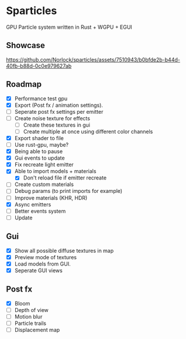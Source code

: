# Sparticles
GPU Particle system written in Rust + WGPU + EGUI

## Showcase

https://github.com/Norlock/sparticles/assets/7510943/b0bfde2b-b44d-40fb-b88d-0c0e979627ab

## Roadmap
- [x] Performance test gpu
- [x] Export (Post fx / animation settings).
- [ ] Seperate post fx settings per emitter
- [ ] Create noise texture for effects
  - [ ] Create these textures in gui
  - [ ] Create multiple at once using different color channels
- [x] Export shader to file
- [ ] Use rust-gpu, maybe?
- [x] Being able to pause
- [x] Gui events to update
- [x] Fix recreate light emitter
- [x] Able to import models + materials
  - [x] Don't reload file if emitter recreate
- [ ] Create custom materials
- [ ] Debug params (to print imports for example)
- [ ] Improve materials (KHR, HDR)
- [x] Async emitters
- [ ] Better events system
- [ ] Update

## Gui
- [x] Show all possible diffuse textures in map
- [x] Preview mode of textures
- [x] Load models from GUI.
- [x] Seperate GUI views

## Post fx
- [x] Bloom
- [ ] Depth of view
- [ ] Motion blur
- [ ] Particle trails
- [ ] Displacement map

